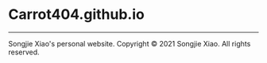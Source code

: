 # Carrot404.github.io
---
Songjie Xiao's personal website. Copyright © 2021 Songjie Xiao. All rights reserved.
